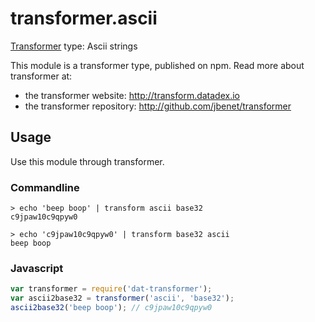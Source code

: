 # transformer.ascii

[Transformer](http://github.com/jbenet/transformer) type: Ascii strings

This module is a transformer type, published on npm. Read more about transformer at:

- the transformer website: <http://transform.datadex.io>
- the transformer repository: <http://github.com/jbenet/transformer>

## Usage

Use this module through transformer.

### Commandline

```
> echo 'beep boop' | transform ascii base32
c9jpaw10c9qpyw0

> echo 'c9jpaw10c9qpyw0' | transform base32 ascii
beep boop
```

### Javascript

```js
var transformer = require('dat-transformer');
var ascii2base32 = transformer('ascii', 'base32');
ascii2base32('beep boop'); // c9jpaw10c9qpyw0
```
